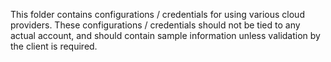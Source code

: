 This folder contains configurations / credentials for using various cloud providers.
These configurations / credentials should not be tied to any actual account, and should contain sample information unless validation by the client is required.
